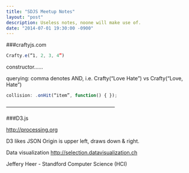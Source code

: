 ```yaml
---
title: "SDJS Meetup Notes"
layout: "post"
description: Useless notes, noone will make use of.
date: "2014-07-01 19:30:00 -0900"
---
```


###craftyjs.com

```javascript
Crafty.e(“1, 2, 3, 4”) 
```
constructor……
 
querying: comma denotes AND, i.e. Crafty(“Love Hate”) vs Crafty(“Love, Hate”) 

```javascript
collision: .onHit(“item”, function() { });
```

—————————————————————

###D3.js

http://processing.org

D3 likes JSON
Origin is upper left, draws down & right.

Data visualization 
http://selection.datavisualization.ch


Jeffery Heer - Standford Computer Science (HCI)

